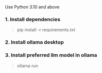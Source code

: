 Use Python 3.10 and above

### 1. Install dependencies
> pip install -r requirements.txt

### 2. Install ollama desktop 

### 3. Install preferred llm model in ollama
> ollama run <model name>




